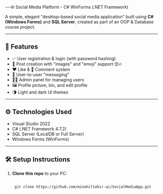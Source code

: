 ---🌐 Social Media Platform - C# WinForms (.NET Framework)

A simple, elegant "desktop-based social media application" built using **C# (Windows Forms)** and **SQL Server**, created as part of an OOP & Database course project.

---

## 🧩 Features

- ✅ User registration & login (with password hashing)
- 📝 Post creation with "images" and "emoji" support 😊🔥
- ❤️ Like & 💬 Comment system
- 💬 User-to-user "messaging"
- 👩‍💼 Admin panel for managing users
- 🖼️ Profile picture, bio, and edit profile
- 🌗 Light and dark UI themes

---

## ⚙️ Technologies Used

- Visual Studio 2022
- C# (.NET Framework 4.7.2)
- SQL Server (LocalDB or Full Server)
- Windows Forms (WinForms)

---

## 🛠️ Setup Instructions

1. **Clone this repo** to your PC:
   ```bash
    
    git clone https://github.com/minahiltahir-ai/SocialMediaApp.git
